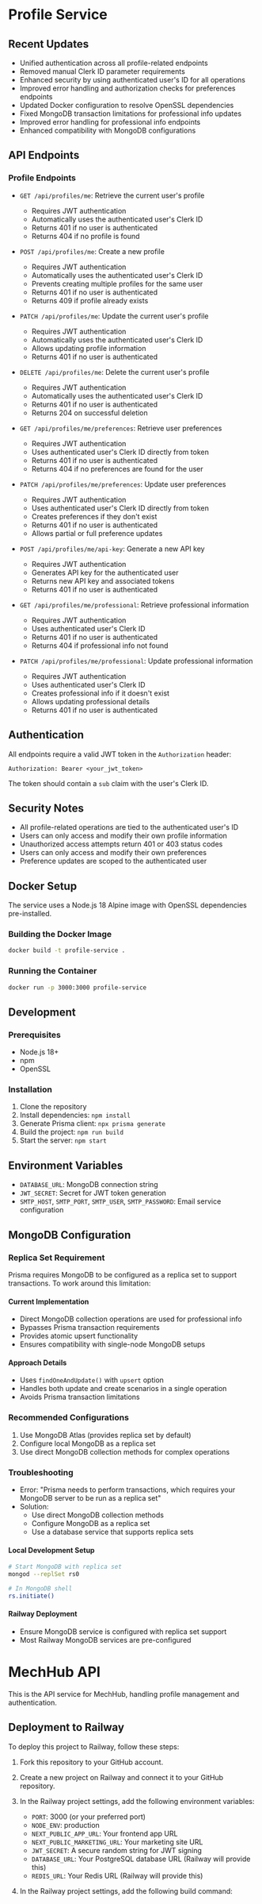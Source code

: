 # Profile Service

## Recent Updates
- Unified authentication across all profile-related endpoints
- Removed manual Clerk ID parameter requirements
- Enhanced security by using authenticated user's ID for all operations
- Improved error handling and authorization checks for preferences endpoints
- Updated Docker configuration to resolve OpenSSL dependencies
- Fixed MongoDB transaction limitations for professional info updates
- Improved error handling for professional info endpoints
- Enhanced compatibility with MongoDB configurations

## API Endpoints

### Profile Endpoints

- `GET /api/profiles/me`: Retrieve the current user's profile
  - Requires JWT authentication
  - Automatically uses the authenticated user's Clerk ID
  - Returns 401 if no user is authenticated
  - Returns 404 if no profile is found

- `POST /api/profiles/me`: Create a new profile
  - Requires JWT authentication
  - Automatically uses the authenticated user's Clerk ID
  - Prevents creating multiple profiles for the same user
  - Returns 401 if no user is authenticated
  - Returns 409 if profile already exists

- `PATCH /api/profiles/me`: Update the current user's profile
  - Requires JWT authentication
  - Automatically uses the authenticated user's Clerk ID
  - Allows updating profile information
  - Returns 401 if no user is authenticated

- `DELETE /api/profiles/me`: Delete the current user's profile
  - Requires JWT authentication
  - Automatically uses the authenticated user's Clerk ID
  - Returns 401 if no user is authenticated
  - Returns 204 on successful deletion

- `GET /api/profiles/me/preferences`: Retrieve user preferences
  - Requires JWT authentication
  - Uses authenticated user's Clerk ID directly from token
  - Returns 401 if no user is authenticated
  - Returns 404 if no preferences are found for the user

- `PATCH /api/profiles/me/preferences`: Update user preferences
  - Requires JWT authentication
  - Uses authenticated user's Clerk ID directly from token
  - Creates preferences if they don't exist
  - Returns 401 if no user is authenticated
  - Allows partial or full preference updates

- `POST /api/profiles/me/api-key`: Generate a new API key
  - Requires JWT authentication
  - Generates API key for the authenticated user
  - Returns new API key and associated tokens
  - Returns 401 if no user is authenticated

- `GET /api/profiles/me/professional`: Retrieve professional information
  - Requires JWT authentication
  - Uses authenticated user's Clerk ID
  - Returns 401 if no user is authenticated
  - Returns 404 if professional info not found

- `PATCH /api/profiles/me/professional`: Update professional information
  - Requires JWT authentication
  - Uses authenticated user's Clerk ID
  - Creates professional info if it doesn't exist
  - Allows updating professional details
  - Returns 401 if no user is authenticated

## Authentication

All endpoints require a valid JWT token in the `Authorization` header:
```
Authorization: Bearer <your_jwt_token>
```

The token should contain a `sub` claim with the user's Clerk ID.

## Security Notes
- All profile-related operations are tied to the authenticated user's ID
- Users can only access and modify their own profile information
- Unauthorized access attempts return 401 or 403 status codes
- Users can only access and modify their own preferences
- Preference updates are scoped to the authenticated user

## Docker Setup

The service uses a Node.js 18 Alpine image with OpenSSL dependencies pre-installed.

### Building the Docker Image
```bash
docker build -t profile-service .
```

### Running the Container
```bash
docker run -p 3000:3000 profile-service
```

## Development

### Prerequisites
- Node.js 18+
- npm
- OpenSSL

### Installation
1. Clone the repository
2. Install dependencies: `npm install`
3. Generate Prisma client: `npx prisma generate`
4. Build the project: `npm run build`
5. Start the server: `npm start`

## Environment Variables
- `DATABASE_URL`: MongoDB connection string
- `JWT_SECRET`: Secret for JWT token generation
- `SMTP_HOST`, `SMTP_PORT`, `SMTP_USER`, `SMTP_PASSWORD`: Email service configuration

## MongoDB Configuration

### Replica Set Requirement
Prisma requires MongoDB to be configured as a replica set to support transactions. To work around this limitation:

#### Current Implementation
- Direct MongoDB collection operations are used for professional info
- Bypasses Prisma transaction requirements
- Provides atomic upsert functionality
- Ensures compatibility with single-node MongoDB setups

#### Approach Details
- Uses `findOneAndUpdate()` with `upsert` option
- Handles both update and create scenarios in a single operation
- Avoids Prisma transaction limitations

### Recommended Configurations
1. Use MongoDB Atlas (provides replica set by default)
2. Configure local MongoDB as a replica set
3. Use direct MongoDB collection methods for complex operations

### Troubleshooting
- Error: "Prisma needs to perform transactions, which requires your MongoDB server to be run as a replica set"
- Solution: 
  - Use direct MongoDB collection methods
  - Configure MongoDB as a replica set
  - Use a database service that supports replica sets

#### Local Development Setup
```bash
# Start MongoDB with replica set
mongod --replSet rs0

# In MongoDB shell
rs.initiate()
```

#### Railway Deployment
- Ensure MongoDB service is configured with replica set support
- Most Railway MongoDB services are pre-configured

# MechHub API

This is the API service for MechHub, handling profile management and authentication.

## Deployment to Railway

To deploy this project to Railway, follow these steps:

1. Fork this repository to your GitHub account.

2. Create a new project on Railway and connect it to your GitHub repository.

3. In the Railway project settings, add the following environment variables:
   - `PORT`: 3000 (or your preferred port)
   - `NODE_ENV`: production
   - `NEXT_PUBLIC_APP_URL`: Your frontend app URL
   - `NEXT_PUBLIC_MARKETING_URL`: Your marketing site URL
   - `JWT_SECRET`: A secure random string for JWT signing
   - `DATABASE_URL`: Your PostgreSQL database URL (Railway will provide this)
   - `REDIS_URL`: Your Redis URL (Railway will provide this)

4. In the Railway project settings, add the following build command:

